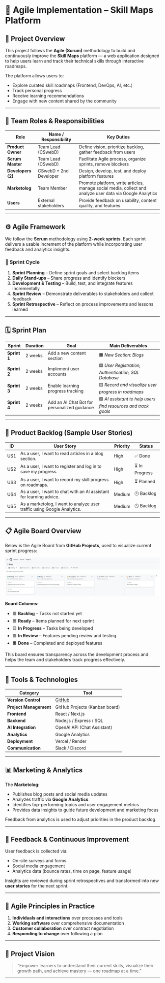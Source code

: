 # 🧭 Agile Implementation – Skill Maps Platform

## 📘 Project Overview
This project follows the **Agile (Scrum)** methodology to build and continuously improve the **Skill Maps** platform — a web application designed to help users learn and track their technical skills through interactive roadmaps.

The platform allows users to:
- Explore curated skill roadmaps (Frontend, DevOps, AI, etc.)
- Track personal progress
- Receive learning recommendations
- Engage with new content shared by the community

---

## 👥 Team Roles & Responsibilities

| Role | Name / Responsibility | Key Duties |
|------|------------------------|-------------|
| **Product Owner** | Team Lead (CSwebD) | Define vision, prioritize backlog, gather feedback from users |
| **Scrum Master** | Team Lead (CSwebD) | Facilitate Agile process, organize sprints, remove blockers |
| **Developers (2)** | CSwebD + 2nd Developer | Design, develop, test, and deploy platform features |
| **Marketolog** | Team Member | Promote platform, write articles, manage social media, collect and analyze user data via Google Analytics |
| **Users** | External stakeholders | Provide feedback on usability, content quality, and features |

---

## ⚙️ Agile Framework
We follow the **Scrum** methodology using **2-week sprints**. Each sprint delivers a usable increment of the platform while incorporating user feedback and analytics insights.

### 🔁 Sprint Cycle
1. **Sprint Planning** – Define sprint goals and select backlog items  
2. **Daily Stand-ups** – Share progress and identify blockers  
3. **Development & Testing** – Build, test, and integrate features incrementally  
4. **Sprint Review** – Demonstrate deliverables to stakeholders and collect feedback  
5. **Sprint Retrospective** – Reflect on process improvements and lessons learned  

---

## 🗓️ Sprint Plan

| Sprint | Duration | Goal | Main Deliverables |
|--------|-----------|------|-------------------|
| **Sprint 1** | 2 weeks | Add a new content section | 🟧 *New Section: Blogs* |
| **Sprint 2** | 2 weeks | Implement user accounts | 🟦 *User Registration, Authentication, SQL Database* |
| **Sprint 3** | 2 weeks | Enable learning progress tracking | 🟨 *Record and visualize user progress in roadmaps* |
| **Sprint 4** | 2 weeks | Add an AI Chat Bot for personalized guidance | 🟪 *AI assistant to help users find resources and track goals* |

---

## 🧩 Product Backlog (Sample User Stories)

| ID | User Story | Priority | Status |
|----|-------------|-----------|---------|
| US1 | As a user, I want to read articles in a blog section. | High | ✅ Done |
| US2 | As a user, I want to register and log in to save my progress. | High | ⏳ In Progress |
| US3 | As a user, I want to record my skill progress on roadmaps. | High | ⏳ Planned |
| US4 | As a user, I want to chat with an AI assistant for learning advice. | Medium | 🕓 Backlog |
| US5 | As a marketolog, I want to analyze user traffic using Google Analytics. | Medium | 🕓 Backlog |

---

## 📋 Agile Board Overview

Below is the Agile Board from **GitHub Projects**, used to visualize current sprint progress:

![Agile Board Overview](./Kanban.jpg)

**Board Columns:**
- 🟩 **Backlog** – Tasks not started yet  
- 🟦 **Ready** – Items planned for next sprint  
- 🟨 **In Progress** – Tasks being developed  
- 🟪 **In Review** – Features pending review and testing  
- 🟧 **Done** – Completed and deployed features  

This board ensures transparency across the development process and helps the team and stakeholders track progress effectively.

---

## 🧰 Tools & Technologies

| Category | Tool |
|-----------|------|
| **Version Control** | [GitHub](https://github.com/) |
| **Project Management** | GitHub Projects (Kanban board) |
| **Frontend** | React / Next.js |
| **Backend** | Node.js / Express / SQL |
| **AI Integration** | OpenAI API (Chat Assistant) |
| **Analytics** | Google Analytics |
| **Deployment** | Vercel / Render |
| **Communication** | Slack / Discord |

---

## 📊 Marketing & Analytics

The **Marketolog**:
- Publishes blog posts and social media updates  
- Analyzes traffic via **Google Analytics**  
- Identifies top-performing topics and user engagement metrics  
- Provides data insights to guide future development and marketing focus  

Feedback from analytics is used to adjust priorities in the product backlog.

---

## 💬 Feedback & Continuous Improvement
User feedback is collected via:
- On-site surveys and forms  
- Social media engagement  
- Analytics data (bounce rates, time on page, feature usage)

Insights are reviewed during sprint retrospectives and transformed into new **user stories** for the next sprint.

---

## 🧠 Agile Principles in Practice

1. **Individuals and interactions** over processes and tools  
2. **Working software** over comprehensive documentation  
3. **Customer collaboration** over contract negotiation  
4. **Responding to change** over following a plan  

---

## 🚀 Project Vision
> “Empower learners to understand their current skills, visualize their growth path, and achieve mastery — one roadmap at a time.”

---

